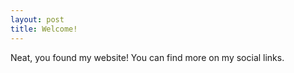 ```yaml
---
layout: post
title: Welcome!
---
```


Neat, you found my website! You can find more on my social links. 
